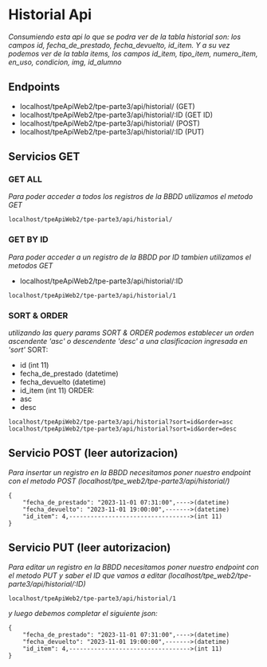 # Historial Api

_Consumiendo esta api lo que se podra ver de la tabla historial son: los campos id, fecha_de_prestado, fecha_devuelto, id_item. Y a su vez podemos ver de la tabla items, los campos id_item, tipo_item, numero_item, en_uso, condicion, img, id_alumno_

## Endpoints

- localhost/tpeApiWeb2/tpe-parte3/api/historial/ (GET)
- localhost/tpeApiWeb2/tpe-parte3/api/historial/:ID (GET ID)
- localhost/tpeApiWeb2/tpe-parte3/api/historial/ (POST)
- localhost/tpeApiWeb2/tpe-parte3/api/historial/:ID (PUT)

## Servicios GET

### GET ALL

_Para poder acceder a todos los registros de la BBDD utilizamos el metodo GET_

```
localhost/tpeApiWeb2/tpe-parte3/api/historial/
```

### GET BY ID

_Para poder acceder a un registro de la BBDD por ID tambien utilizamos el metodos GET_

- localhost/tpeApiWeb2/tpe-parte3/api/historial/:ID

```
localhost/tpeApiWeb2/tpe-parte3/api/historial/1
```

### SORT & ORDER

_utilizando las query params SORT & ORDER podemos establecer un orden ascendente 'asc' o descendente 'desc' a una clasificacion ingresada en 'sort'_
SORT:

- id (int 11)
- fecha_de_prestado (datetime)
- fecha_devuelto (datetime)
- id_item (int 11)
  ORDER:
- asc
- desc

```
localhost/tpeApiWeb2/tpe-parte3/api/historial?sort=id&order=asc
localhost/tpeApiWeb2/tpe-parte3/api/historial?sort=id&order=desc
```

## Servicio POST (leer autorizacion)

_Para insertar un registro en la BBDD necesitamos poner nuestro endpoint con el metodo POST (localhost/tpe_web2/tpe-parte3/api/historial/)_

```
{
    "fecha_de_prestado": "2023-11-01 07:31:00",---->(datetime)
    "fecha_devuelto": "2023-11-01 19:00:00",------->(datetime)
    "id_item": 4,---------------------------------->(int 11)
}
```

## Servicio PUT (leer autorizacion)

_Para editar un registro en la BBDD necesitamos poner nuestro endpoint con el metodo PUT y saber el ID que vamos a editar (localhost/tpe_web2/tpe-parte3/api/historial/:ID)_

```
localhost/tpeApiWeb2/tpe-parte3/api/historial/1
```

_y luego debemos completar el siguiente json:_

```
{
    "fecha_de_prestado": "2023-11-01 07:31:00",---->(datetime)
    "fecha_devuelto": "2023-11-01 19:00:00",------->(datetime)
    "id_item": 4,---------------------------------->(int 11)
}
```
